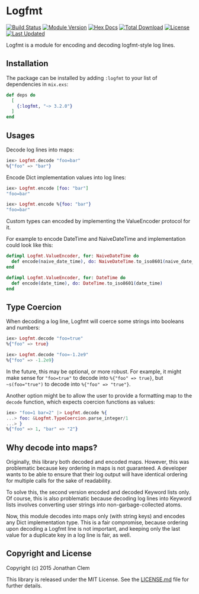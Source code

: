 # Logfmt

[![Build Status](https://github.com/jclem/logfmt-elixir/workflows/CI/badge.svg)](https://github.com/jclem/logfmt-elixir/actions?workflow=CI)
[![Module Version](https://img.shields.io/hexpm/v/logfmt.svg)](https://hex.pm/packages/logfmt)
[![Hex Docs](https://img.shields.io/badge/hex-docs-lightgreen.svg)](https://hexdocs.pm/logfmt/)
[![Total Download](https://img.shields.io/hexpm/dt/logfmt.svg)](https://hex.pm/packages/logfmt)
[![License](https://img.shields.io/hexpm/l/logfmt.svg)](https://github.com/jclem/logfmt-elixir/blob/master/LICENSE.md)
[![Last Updated](https://img.shields.io/github/last-commit/jclem/logfmt-elixir.svg)](https://github.com/jclem/logfmt-elixir/commits/master)

Logfmt is a module for encoding and decoding logfmt-style log lines.

## Installation

The package can be installed by adding `:logfmt` to your list of dependencies in
`mix.exs`:

```elixir
def deps do
  [
    {:logfmt, "~> 3.2.0"}
  ]
end
```

## Usages

Decode log lines into maps:

```elixir
iex> Logfmt.decode "foo=bar"
%{"foo" => "bar"}
```

Encode Dict implementation values into log lines:

```elixir
iex> Logfmt.encode [foo: "bar"]
"foo=bar"

iex> Logfmt.encode %{foo: "bar"}
"foo=bar"
```

Custom types can encoded by implementing the ValueEncoder protocol for it.

For example to encode DateTime and NaiveDateTime and implementation could look like this:

```elixir
defimpl Logfmt.ValueEncoder, for: NaiveDateTime do
  def encode(naive_date_time), do: NaiveDateTime.to_iso8601(naive_date_time)
end

defimpl Logfmt.ValueEncoder, for: DateTime do
  def encode(date_time), do: DateTime.to_iso8601(date_time)
end
```

## Type Coercion

When decoding a log line, Logfmt will coerce some strings into booleans and
numbers:

```elixir
iex> Logfmt.decode "foo=true"
%{"foo" => true}

iex> Logfmt.decode "foo=-1.2e9"
%{"foo" => -1.2e9}
```

In the future, this may be optional, or more robust. For example, it might make
sense for `"foo=true"` to decode into `%{"foo" => true}`, but `~s(foo="true")`
to decode into `%{"foo" => "true"}`.

Another option might be to allow the user to provide a formatting map to the
`decode` function, which expects coercion functions as values:

```elixir
iex> "foo=1 bar=2" |> Logfmt.decode %{
...> foo: &Logfmt.TypeCoercion.parse_integer/1
...> }
%{"foo" => 1, "bar" => "2"}
```

## Why decode into maps?

Originally, this library both decoded and encoded maps. However, this was
problematic because key ordering in maps is not guaranteed. A developer wants to
be able to ensure that their log output will have identical ordering for
multiple calls for the sake of readability.

To solve this, the second version encoded and decoded Keyword lists only. Of
course, this is also problematic because decoding log lines into Keyword lists
involves converting user strings into non-garbage-collected atoms.

Now, this module decodes into maps only (with string keys) and encodes any Dict
implementation type. This is a fair compromise, because ordering upon decoding a
Logfmt line is not important, and keeping only the last value for a duplicate
key in a log line is fair, as well.

## Copyright and License

Copyright (c) 2015 Jonathan Clem

This library is released under the MIT License. See the [LICENSE.md](./LICENSE.md) file
for further details.

